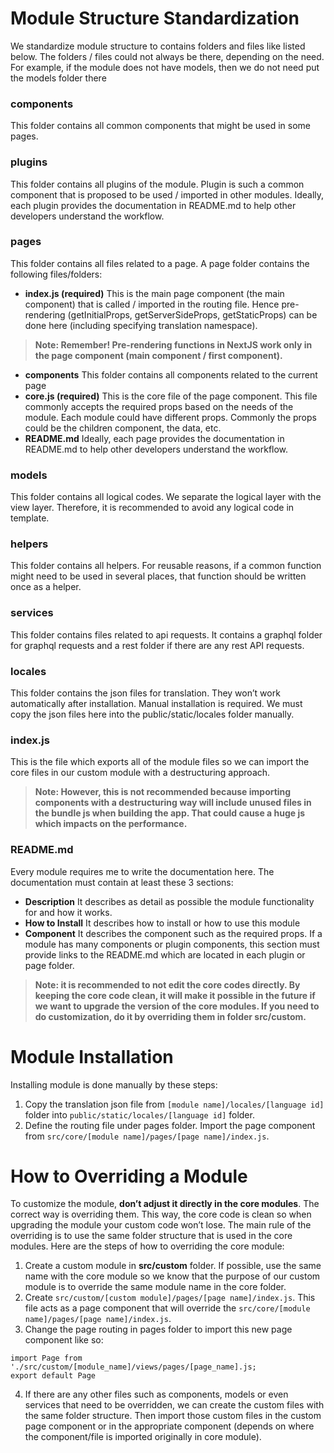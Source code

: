 # Module Structure Standardization
We standardize module structure to contains folders and files like listed below. The folders / files could not always be there, depending on the need. For example, if the module does not have models, then we do not need put the models folder there

### components
This folder contains all common components that might be used in some pages.

### plugins
This folder contains all plugins of the module. Plugin is such a common component that is proposed to be used / imported in other modules.
Ideally, each plugin provides the documentation in README.md to help other developers understand the workflow.

### pages
This folder contains all files related to a page. A page folder contains the following files/folders:
* **index.js (required)**
This is the main page component (the main component) that is called / imported in the routing file. Hence pre-rendering (getInitialProps, getServerSideProps, getStaticProps) can be done here (including specifying translation namespace).
> **Note: Remember! Pre-rendering functions in NextJS work only in the page component (main component / first component).**
* **components**
This folder contains all components related to the current page
* **core.js (required)**
This is the core file of the page component. This file commonly accepts the required props based on the needs of the module. Each module could have different props. Commonly the props could be the children component, the data, etc.
* **README.md**
Ideally, each page provides the documentation in README.md to help other developers understand the workflow.

### models 
This folder contains all logical codes. We separate the logical layer with the view layer. Therefore, it is recommended to avoid any logical code in template.

### helpers 
This folder contains all helpers. For reusable reasons, if a common function might need to be used in several places, that function should be written once as a helper.

### services
This folder contains files related to api requests. It contains a graphql folder for graphql requests and a rest folder if there are any rest API requests.

### locales
This folder contains the json files for translation. They won’t work automatically after installation. Manual installation is required. We must copy the json files here into the public/static/locales folder manually.

### index.js
This is the file which exports all of the module files so we can import the core files in our custom module with a destructuring approach. 
> **Note: However, this is not recommended because importing components with a destructuring way will include unused files in the bundle js when building the app. That could cause a huge js which impacts on the performance.**

### README.md
Every module requires me to write the documentation here. The documentation must contain at least these 3 sections:
* **Description**
It describes as detail as possible the module functionality for and how it works.
* **How to Install**
It describes how to install or how to use this module
* **Component**
It describes the component such as the required props. If a module has many components or plugin components, this section must provide links to the README.md which are located in each plugin or page folder.

> **Note: it is recommended to not edit the core codes directly. By keeping the core code clean, it will make it possible in the future if we want to upgrade the version of the core modules. If you need to do customization, do it by overriding them in folder src/custom.**


# Module Installation
Installing module is done manually by these steps:
1. Copy the translation json file from `[module name]/locales/[language id]` folder into `public/static/locales/[language id]` folder.
2. Define the routing file under pages folder. Import the page component from `src/core/[module name]/pages/[page name]/index.js`.

# How to Overriding a Module
To customize the module, **don’t adjust it directly in the core modules**. The correct way is overriding them. This way, the core code is clean so when upgrading the module your custom code won’t lose. 
The main rule of the overriding is to use the same folder structure that is used in the core modules.
Here are the steps of how to overriding the core module:
1. Create a custom module in **src/custom** folder. If possible, use the same name with the core module so we know that the purpose of our custom module is to override the same module name in the core folder.
2. Create `src/custom/[custom module]/pages/[page name]/index.js`. This file acts as a page component that will override the `src/core/[module name]/pages/[page name]/index.js`.
3. Change the page routing in pages folder to import this new page component like so: 
```
import Page from './src/custom/[module_name]/views/pages/[page_name].js;
export default Page
```
4. If there are any other files such as components, models or even services that need to be overridden, we can create the custom files with the same folder structure. Then import those custom files in the custom page component or in the appropriate component (depends on where the component/file is imported originally in core module). 
